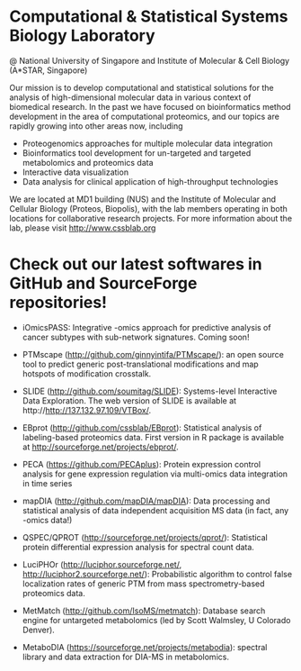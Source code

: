 
# Computational & Statistical Systems Biology Laboratory
@ National University of Singapore and Institute of Molecular & Cell Biology (A*STAR, Singapore)

Our mission is to develop computational and statistical solutions for the analysis of high-dimensional molecular data in various context of biomedical research. In the past we have focused on bioinformatics method development in the area of computational proteomics, and our topics are rapidly growing into other areas now, including

- Proteogenomics approaches for multiple molecular data integration
- Bioinformatics tool development for un-targeted and targeted metabolomics and proteomics data
- Interactive data visualization
- Data analysis for clinical application of high-throughput technologies

We are located at MD1 building (NUS) and the Institute of Molecular and Cellular Biology (Proteos, Biopolis), with the lab members operating in both locations for collaborative research projects. For more information about the lab, please visit http://www.cssblab.org

# Check out our latest softwares in GitHub and SourceForge repositories!

- iOmicsPASS: Integrative -omics approach for predictive analysis of cancer subtypes with sub-network signatures. 
Coming soon! 

- PTMscape (http://github.com/ginnyintifa/PTMscape/): an open source tool to predict generic post-translational modifications and map hotspots of modification crosstalk. 

- SLIDE (http://github.com/soumitag/SLIDE): Systems-level Interactive Data Exploration. The web version of SLIDE is available at http://http://137.132.97.109/VTBox/. 

- EBprot (http://github.com/cssblab/EBprot): Statistical analysis of labeling-based proteomics data. First version in R package is available at http://sourceforge.net/projects/ebprot/.

- PECA (https://github.com/PECAplus): Protein expression control analysis for gene expression regulation via multi-omics data integration in time series

- mapDIA (http://github.com/mapDIA/mapDIA): Data processing and statistical analysis of data independent acquisition MS data (in fact, any -omics data!)

- QSPEC/QPROT (http://sourceforge.net/projects/qprot/): Statistical protein differential expression analysis for spectral count data. 

- LuciPHOr (http://luciphor.sourceforge.net/, http://luciphor2.sourceforge.net/): Probabilistic algorithm to control false localization rates of generic PTM from mass spectrometry-based proteomics data. 

- MetMatch (http://github.com/IsoMS/metmatch): Database search engine for untargeted metabolomics (led by Scott Walmsley, U Colorado Denver). 

- MetaboDIA (https://sourceforge.net/projects/metabodia): spectral library and data extraction for DIA-MS in metabolomics. 
